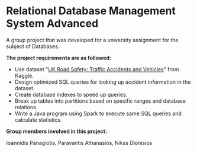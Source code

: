 # Relational Database Management System Advanced
A group project that was developed for a university assignment for the subject of Databases.

**The project requirements are as followed:**
- Use dataset "[UK Road Safety: Traffic Accidents and Vehicles](https://www.kaggle.com/tsiaras/uk-road-safety-accidents-and-vehicles/home)" from Kaggle.
- Design optimized SQL queries for looking up accident information in the dataset. 
- Create database indexes to speed up queries.
- Break up tables into partitions based on specific ranges and database relations.
- Write a Java program using Spark to execute same SQL queries and calculate statistics.

**Group members involved in this project:**

Ioannidis Panagiotis, Paravantis Athanasios, Nikas Dionisios
